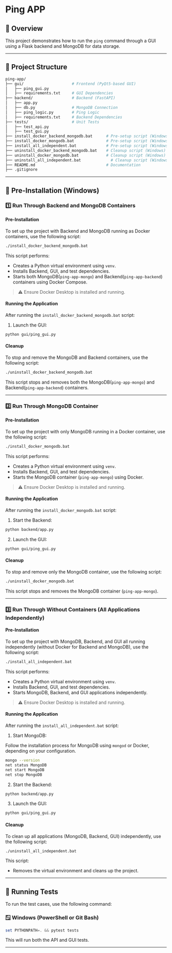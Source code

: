 # Ping APP

## 🚀 Overview

This project demonstrates how to run the `ping` command through a GUI using a Flask backend and MongoDB for data storage.

---

## 📂 Project Structure

```bash
ping-app/
├── gui/                     # Frontend (PyQt5-based GUI)
│   ├── ping_gui.py
│   ├── requirements.txt     # GUI Dependencies
├── backend/                 # Backend (FastAPI)
│   ├── app.py
│   ├── db.py                # MongoDB Connection
│   ├── ping_logic.py        # Ping Logic
│   ├── requirements.txt     # Backend Dependencies
├── tests/                   # Unit Tests
│   ├── test_api.py
│   ├── test_gui.py
├── install_docker_backend_mongodb.bat      # Pre-setup script (Windows) for Backend + MongoDB
├── install_docker_mongodb.bat              # Pre-setup script (Windows) for MongoDB
├── install_all_independent.bat             # Pre-setup script (Windows) for all components independently
├── uninstall_docker_backend_mongodb.bat    # Cleanup script (Windows) for Backend + MongoDB
├── uninstall_docker_mongodb.bat            # Cleanup script (Windows) for MongoDB
├── uninstall_all_independent.bat             # Cleanup script (Windows) for all components independently
├── README.md                               # Documentation
├── .gitignore
```

---

## 🧰 Pre-Installation (Windows)

### 1️⃣ Run Through Backend and MongoDB Containers

#### **Pre-Installation**

To set up the project with Backend and MongoDB running as Docker containers, use the following script:

```bash
./install_docker_backend_mongodb.bat
```

This script performs:

-   Creates a Python virtual environment using `venv`.
-   Installs Backend, GUI, and test dependencies.
-   Starts both MongoDB(`ping-app-mongo`) and Backend(`ping-app-backend`) containers using Docker Compose.

> ⚠️ Ensure Docker Desktop is installed and running.

#### **Running the Application**

After running the `install_docker_backend_mongodb.bat` script:

1. Launch the GUI:

```bash
python gui/ping_gui.py
```

#### **Cleanup**

To stop and remove the MongoDB and Backend containers, use the following script:

```bash
./uninstall_docker_backend_mongodb.bat
```

This script stops and removes both the MongoDB(`ping-app-mongo`) and Backend(`ping-app-backend`) containers.

---

### 2️⃣ Run Through MongoDB Container

#### **Pre-Installation**

To set up the project with only MongoDB running in a Docker container, use the following script:

```bash
./install_docker_mongodb.bat
```

This script performs:

-   Creates a Python virtual environment using `venv`.
-   Installs Backend, GUI, and test dependencies.
-   Starts the MongoDB container (`ping-app-mongo`) using Docker.

> ⚠️ Ensure Docker Desktop is installed and running.

#### **Running the Application**

After running the `install_docker_mongodb.bat` script:

1. Start the Backend:

```bash
python backend/app.py
```

2. Launch the GUI:

```bash
python gui/ping_gui.py
```

#### **Cleanup**

To stop and remove only the MongoDB container, use the following script:

```bash
./uninstall_docker_mongodb.bat
```

This script stops and removes the MongoDB container (`ping-app-mongo`).

---

### 3️⃣ Run Through Without Containers (All Applications Independently)

#### **Pre-Installation**

To set up the project with MongoDB, Backend, and GUI all running independently (without Docker for Backend and MongoDB), use the following script:

```bash
./install_all_independent.bat
```

This script performs:

-   Creates a Python virtual environment using `venv`.
-   Installs Backend, GUI, and test dependencies.
-   Starts MongoDB, Backend, and GUI applications independently.

> ⚠️ Ensure Docker Desktop is installed and running.

#### **Running the Application**

After running the `install_all_independent.bat` script:

1. Start MongoDB:

Follow the installation process for MongoDB using `mongod` or Docker, depending on your configuration.

```bash
mongo --version
net status MongoDB
net start MongoDB
net stop MongoDB
```

2. Start the Backend:

```bash
python backend/app.py
```

3. Launch the GUI:

```bash
python gui/ping_gui.py
```

#### **Cleanup**

To clean up all applications (MongoDB, Backend, GUI) independently, use the following script:

```bash
./uninstall_all_independent.bat
```

This script:

-   Removes the virtual environment and cleans up the project.

---

## 🧪 Running Tests

To run the test cases, use the following command:

### 🪟 Windows (PowerShell or Git Bash)

```powershell
set PYTHONPATH=. && pytest tests
```

This will run both the API and GUI tests.

---
